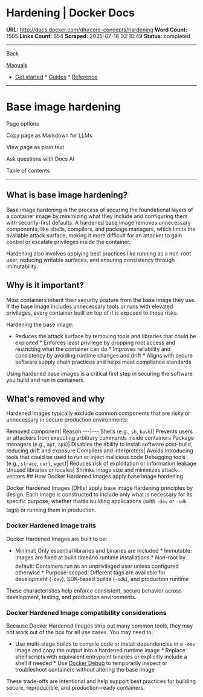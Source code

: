 # Hardening | Docker Docs

**URL:** http://docs.docker.com/dhi/core-concepts/hardening
**Word Count:** 1505
**Links Count:** 654
**Scraped:** 2025-07-16 02:10:49
**Status:** completed

---

Back

[Manuals](https://docs.docker.com/manuals/)

  * [Get started](http://docs.docker.com/get-started/)   * [Guides](http://docs.docker.com/guides/)   * [Reference](http://docs.docker.com/reference/)

* * *

# Base image hardening

Page options

Copy page as Markdown for LLMs

View page as plain text

Ask questions with Docs AI

Table of contents

* * *

## What is base image hardening?

Base image hardening is the process of securing the foundational layers of a container image by minimizing what they include and configuring them with security-first defaults. A hardened base image removes unnecessary components, like shells, compilers, and package managers, which limits the available attack surface, making it more difficult for an attacker to gain control or escalate privileges inside the container.

Hardening also involves applying best practices like running as a non-root user, reducing writable surfaces, and ensuring consistency through immutability.

## Why is it important?

Most containers inherit their security posture from the base image they use. If the base image includes unnecessary tools or runs with elevated privileges, every container built on top of it is exposed to those risks.

Hardening the base image:

  * Reduces the attack surface by removing tools and libraries that could be exploited   * Enforces least privilege by dropping root access and restricting what the container can do   * Improves reliability and consistency by avoiding runtime changes and drift   * Aligns with secure software supply chain practices and helps meet compliance standards

Using hardened base images is a critical first step in securing the software you build and run in containers.

## What's removed and why

Hardened images typically exclude common components that are risky or unnecessary in secure production environments:

Removed component| Reason   ---|---   Shells \(e.g., `sh`, `bash`\)| Prevents users or attackers from executing arbitrary commands inside containers   Package managers \(e.g., `apt`, `apk`\)| Disables the ability to install software post-build, reducing drift and exposure   Compilers and interpreters| Avoids introducing tools that could be used to run or inject malicious code   Debugging tools \(e.g., `strace`, `curl`, `wget`\)| Reduces risk of exploitation or information leakage   Unused libraries or locales| Shrinks image size and minimizes attack vectors      ## How Docker Hardened Images apply base image hardening

Docker Hardened Images \(DHIs\) apply base image hardening principles by design. Each image is constructed to include only what is necessary for its specific purpose, whether thatâs building applications \(with `-dev` or `-sdk` tags\) or running them in production.

### Docker Hardened Image traits

Docker Hardened Images are built to be:

  * Minimal: Only essential libraries and binaries are included   * Immutable: Images are fixed at build timeâno runtime installations   * Non-root by default: Containers run as an unprivileged user unless configured otherwise   * Purpose-scoped: Different tags are available for development \(`-dev`\), SDK-based builds \(`-sdk`\), and production runtime

These characteristics help enforce consistent, secure behavior across development, testing, and production environments.

### Docker Hardened Image compatibility considerations

Because Docker Hardened Images strip out many common tools, they may not work out of the box for all use cases. You may need to:

  * Use multi-stage builds to compile code or install dependencies in a `-dev` image and copy the output into a hardened runtime image   * Replace shell scripts with equivalent entrypoint binaries or explicitly include a shell if needed   * Use [Docker Debug](https://docs.docker.com/reference/cli/docker/debug/) to temporarily inspect or troubleshoot containers without altering the base image

These trade-offs are intentional and help support best practices for building secure, reproducible, and production-ready containers.